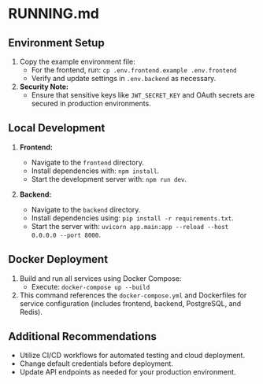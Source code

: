 # RUNNING.md

## Environment Setup

1. Copy the example environment file:
   - For the frontend, run: `cp .env.frontend.example .env.frontend`
   - Verify and update settings in `.env.backend` as necessary.
2. **Security Note:**
   - Ensure that sensitive keys like `JWT_SECRET_KEY` and OAuth secrets are secured in production environments.

## Local Development

1. **Frontend:**
   - Navigate to the `frontend` directory.
   - Install dependencies with: `npm install`.
   - Start the development server with: `npm run dev`.

2. **Backend:**
   - Navigate to the `backend` directory.
   - Install dependencies using: `pip install -r requirements.txt`.
   - Start the server with: `uvicorn app.main:app --reload --host 0.0.0.0 --port 8000`.

## Docker Deployment

1. Build and run all services using Docker Compose:
   - Execute: `docker-compose up --build`
2. This command references the `docker-compose.yml` and Dockerfiles for service configuration (includes frontend, backend, PostgreSQL, and Redis).

## Additional Recommendations

- Utilize CI/CD workflows for automated testing and cloud deployment.
- Change default credentials before deployment.
- Update API endpoints as needed for your production environment.
